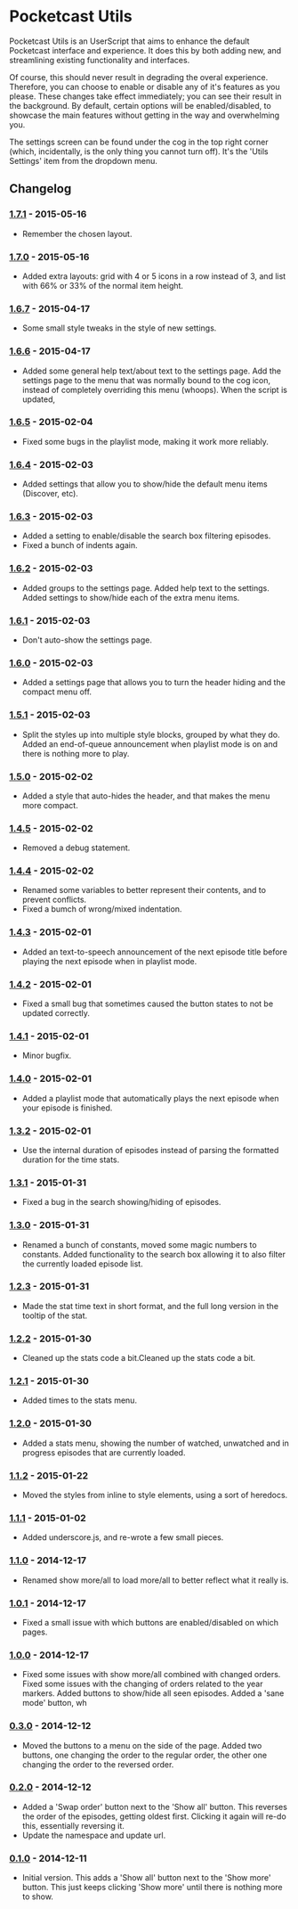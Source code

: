 # Pocketcast Utils

Pocketcast Utils is an UserScript that aims to enhance the default Pocketcast
interface and experience.  It does this by both adding new, and streamlining
existing functionality and interfaces.

Of course, this should never result in degrading the overal experience.
Therefore, you can choose to enable or disable any of it's features as you
please.  These changes take effect immediately; you can see their result in the
background.  By default, certain options will be enabled/disabled, to showcase
the main features without getting in the way and overwhelming you.

The settings screen can be found under the cog in the top right corner (which,
incidentally, is the only thing you cannot turn off).  It's the 'Utils
Settings' item from the dropdown menu.

## Changelog

### [1.7.1](https://github.com/MaienM/PocketcastsUtils/releases/tag/v1.7.1) - 2015-05-16
 - Remember the chosen layout.

### [1.7.0](https://github.com/MaienM/PocketcastsUtils/releases/tag/v1.7.0) - 2015-05-16
 - Added extra layouts: grid with 4 or 5 icons in a row instead of 3, and list
   with 66% or 33% of the normal item height.

### [1.6.7](https://github.com/MaienM/PocketcastsUtils/releases/tag/v1.6.7) - 2015-04-17
 - Some small style tweaks in the style of new settings.

### [1.6.6](https://github.com/MaienM/PocketcastsUtils/releases/tag/v1.6.6) - 2015-04-17
 - Added some general help text/about text to the settings page. Add the
   settings page to the menu that was normally bound to the cog icon, instead
   of completely overriding this menu (whoops). When the script is updated,

### [1.6.5](https://github.com/MaienM/PocketcastsUtils/releases/tag/v1.6.5) - 2015-02-04
 - Fixed some bugs in the playlist mode, making it work more reliably.

### [1.6.4](https://github.com/MaienM/PocketcastsUtils/releases/tag/v1.6.4) - 2015-02-03
 - Added settings that allow you to show/hide the default menu items (Discover,
   etc).

### [1.6.3](https://github.com/MaienM/PocketcastsUtils/releases/tag/v1.6.3) - 2015-02-03
 - Added a setting to enable/disable the search box filtering episodes.
 - Fixed a bunch of indents again.

### [1.6.2](https://github.com/MaienM/PocketcastsUtils/releases/tag/v1.6.2) - 2015-02-03
 - Added groups to the settings page. Added help text to the settings. Added
   settings to show/hide each of the extra menu items.

### [1.6.1](https://github.com/MaienM/PocketcastsUtils/releases/tag/v1.6.1) - 2015-02-03
 - Don't auto-show the settings page.

### [1.6.0](https://github.com/MaienM/PocketcastsUtils/releases/tag/v1.6.0) - 2015-02-03
 - Added a settings page that allows you to turn the header hiding and the
   compact menu off.

### [1.5.1](https://github.com/MaienM/PocketcastsUtils/releases/tag/v1.5.1) - 2015-02-03
 - Split the styles up into multiple style blocks, grouped by what they do.
   Added an end-of-queue announcement when playlist mode is on and there is
   nothing more to play.

### [1.5.0](https://github.com/MaienM/PocketcastsUtils/releases/tag/v1.5.0) - 2015-02-02
 - Added a style that auto-hides the header, and that makes the menu more
   compact.

### [1.4.5](https://github.com/MaienM/PocketcastsUtils/releases/tag/v1.4.5) - 2015-02-02
 - Removed a debug statement.

### [1.4.4](https://github.com/MaienM/PocketcastsUtils/releases/tag/v1.4.4) - 2015-02-02
 - Renamed some variables to better represent their contents, and to prevent
   conflicts.
 - Fixed a bumch of wrong/mixed indentation.

### [1.4.3](https://github.com/MaienM/PocketcastsUtils/releases/tag/v1.4.3) - 2015-02-01
 - Added an text-to-speech announcement of the next episode title before
   playing the next episode when in playlist mode.

### [1.4.2](https://github.com/MaienM/PocketcastsUtils/releases/tag/v1.4.2) - 2015-02-01
 - Fixed a small bug that sometimes caused the button states to not be updated
   correctly.

### [1.4.1](https://github.com/MaienM/PocketcastsUtils/releases/tag/v1.4.1) - 2015-02-01
 - Minor bugfix.

### [1.4.0](https://github.com/MaienM/PocketcastsUtils/releases/tag/v1.4.0) - 2015-02-01
 - Added a playlist mode that automatically plays the next episode when your
   episode is finished.

### [1.3.2](https://github.com/MaienM/PocketcastsUtils/releases/tag/v1.3.2) - 2015-02-01
 - Use the internal duration of episodes instead of parsing the formatted
   duration for the time stats.

### [1.3.1](https://github.com/MaienM/PocketcastsUtils/releases/tag/v1.3.1) - 2015-01-31
 - Fixed a bug in the search showing/hiding of episodes.

### [1.3.0](https://github.com/MaienM/PocketcastsUtils/releases/tag/v1.3.0) - 2015-01-31
 - Renamed a bunch of constants, moved some magic numbers to constants. Added
   functionality to the search box allowing it to also filter the currently
   loaded episode list.

### [1.2.3](https://github.com/MaienM/PocketcastsUtils/releases/tag/v1.2.3) - 2015-01-31
 - Made the stat time text in short format, and the full long version in the
   tooltip of the stat.

### [1.2.2](https://github.com/MaienM/PocketcastsUtils/releases/tag/v1.2.2) - 2015-01-30
 - Cleaned up the stats code a bit.Cleaned up the stats code a bit.

### [1.2.1](https://github.com/MaienM/PocketcastsUtils/releases/tag/v1.2.1) - 2015-01-30
 - Added times to the stats menu.

### [1.2.0](https://github.com/MaienM/PocketcastsUtils/releases/tag/v1.2.0) - 2015-01-30
 - Added a stats menu, showing the number of watched, unwatched and in progress
   episodes that are currently loaded.

### [1.1.2](https://github.com/MaienM/PocketcastsUtils/releases/tag/v1.1.2) - 2015-01-22
 - Moved the styles from inline to style elements, using a sort of heredocs.

### [1.1.1](https://github.com/MaienM/PocketcastsUtils/releases/tag/v1.1.1) - 2015-01-02
 - Added underscore.js, and re-wrote a few small pieces.

### [1.1.0](https://github.com/MaienM/PocketcastsUtils/releases/tag/v1.1.0) - 2014-12-17
 - Renamed show more/all to load more/all to better reflect what it really is.

### [1.0.1](https://github.com/MaienM/PocketcastsUtils/releases/tag/v1.0.1) - 2014-12-17
 - Fixed a small issue with which buttons are enabled/disabled on which pages.

### [1.0.0](https://github.com/MaienM/PocketcastsUtils/releases/tag/v1.0.0) - 2014-12-17
 - Fixed some issues with show more/all combined with changed orders. Fixed
   some issues with the changing of orders related to the year markers. Added
   buttons to show/hide all seen episodes. Added a 'sane mode' button, wh

### [0.3.0](https://github.com/MaienM/PocketcastsUtils/releases/tag/v0.3.0) - 2014-12-12
 - Moved the buttons to a menu on the side of the page. Added two buttons, one
   changing the order to the regular order, the other one changing the order to
   the reversed order.

### [0.2.0](https://github.com/MaienM/PocketcastsUtils/releases/tag/v0.2.0) - 2014-12-12
 - Added a 'Swap order' button next to the 'Show all' button. This reverses the
   order of the episodes, getting oldest first. Clicking it again will re-do
   this, essentially reversing it.
 - Update the namespace and update url.

### [0.1.0](https://github.com/MaienM/PocketcastsUtils/releases/tag/v0.1.0) - 2014-12-11
 - Initial version. This adds a 'Show all' button next to the 'Show more'
   button. This just keeps clicking 'Show more' until there is nothing more to
   show.
